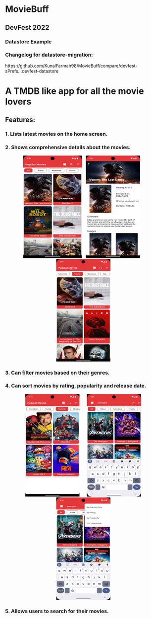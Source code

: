 # MovieBuff
<h2>DevFest 2022</h2>
<h3>Datastore Example</h3>
<h3>Changelog for datastore-migration:</h3>
https://github.com/KunalFarmah98/MovieBuff/compare/devfest-sPrefs...devfest-datastore

# A TMDB like app for all the movie lovers


## Features: 
### 1. Lists latest movies on the home screen.
### 2. Shows comprehensive details about the movies.

<p vspace = "20" align="center" >
   <img width="190" height="330" src="https://github.com/KunalFarmah98/MovieBuff/blob/devfest-main/app/src/main/res/raw/default.png">
   <img hspace="10" src="https://github.com/KunalFarmah98/MovieBuff/blob/devfest-main/app/src/main/res/raw/details.png" width =175 
  height = 330/>
  <img hspace="10" src="https://github.com/KunalFarmah98/MovieBuff/blob/devfest-main/app/src/main/res/raw/filtered.png" width =175 
  height = 330/>
</p>

### 3. Can filter movies based on their genres.
### 4. Can sort movies by rating, popularity and release date.
<p vspace = "20" align="center" >
  <img hspace="10" src="https://github.com/KunalFarmah98/MovieBuff/blob/devfest-main/app/src/main/res/raw/filter2.png" width =175 
  height = 330/>
  <img hspace="10" src="https://github.com/KunalFarmah98/MovieBuff/blob/devfest-main/app/src/main/res/raw/search.png" width =175 
  height = 330/>
  <img hspace="10" src="https://github.com/KunalFarmah98/MovieBuff/blob/devfest-main/app/src/main/res/raw/sort.png" width =175 
  height = 330/>
</p>

### 5. Allows users to search for their movies.
